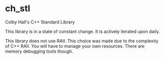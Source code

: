 # ch_stl

Colby Hall's C++ Standard Library

This library is in a state of constant change. It is actively iterated upon daily. 

This library does not use RAII. This choice was made due to the complexity of C++ RAII. You will have to manage your own resources. There are memory debugging tools though. 